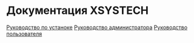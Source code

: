 
# Документация XSYSTECH

[Руководство по устаноке](install_guide.md)
[Руководство администратора](admin_guide.md)
[Руководство пользователя](user_guide.md)

